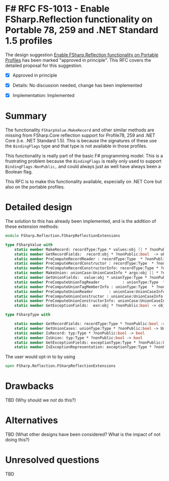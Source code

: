 # F# RFC FS-1013 - Enable FSharp.Reflection functionality on Portable 78, 259 and .NET Standard 1.5 profiles

The design suggestion [Enable FSharp.Reflection functionality on Portable Profiles](https://fslang.uservoice.com/forums/245727-f-language/suggestions/14264544-support-fsharptype-and-fsharpvalue-methods-on-all) has been marked "approved in principle".
This RFC covers the detailed proposal for this suggestion.

* [x] Approved in principle
* [x] Details: No discussion needed, change has been implemented
* [x] Implementation: Implemented 


# Summary
[summary]: #summary


The functionality ``FSharpValue.MakeRecord`` and other similar methods  are missing from FSharp.Core reflection support for Profile78, 259 and .NET Core (i.e. .NET Standard 1.5). This is because the signatures of these use the  ``BindingFlags`` type and that type is not available in those profiles.  

This functionality is really part of the basic F# programming model. This is a frustrating problem because the ``BindingFlags`` is really only used to support ``BindingFlags.NonPublic,`` and could always just as well have always been a Boolean flag.

This RFC is to make this functionality available, especially on .NET Core but also on the portable profiles.


# Detailed design
[design]: #detailed-design

The solution to this has already been implemented, and is the addition of these extension methods:

```fsharp
module FSharp.Reflection.FSharpReflectionExtensions

type FSharpValue with 
    static member MakeRecord: recordType:Type * values:obj [] * ?nonPublic:bool  -> obj
    static member GetRecordFields:  record:obj * ?nonPublic:bool  -> obj[]
    static member PreComputeRecordReader : recordType:Type  * ?nonPublic:bool  -> (obj -> obj[])
    static member PreComputeRecordConstructor : recordType:Type  * ?nonPublic:bool  -> (obj[] -> obj)
    static member PreComputeRecordConstructorInfo: recordType:Type * ?nonPublic:bool -> ConstructorInfo
    static member MakeUnion: unionCase:UnionCaseInfo * args:obj [] * ?nonPublic:bool -> obj
    static member GetUnionFields:  value:obj * unionType:Type * ?nonPublic:bool -> UnionCaseInfo * obj []
    static member PreComputeUnionTagReader          : unionType:Type  * ?nonPublic:bool -> (obj -> int)
    static member PreComputeUnionTagMemberInfo : unionType:Type  * ?nonPublic:bool -> MemberInfo
    static member PreComputeUnionReader       : unionCase:UnionCaseInfo  * ?nonPublic:bool -> (obj -> obj[])
    static member PreComputeUnionConstructor : unionCase:UnionCaseInfo  * ?nonPublic:bool -> (obj[] -> obj)
    static member PreComputeUnionConstructorInfo: unionCase:UnionCaseInfo * ?nonPublic:bool -> MethodInfo
    static member GetExceptionFields:  exn:obj * ?nonPublic:bool -> obj[]

type FSharpType with

    static member GetRecordFields: recordType:Type * ?nonPublic:bool -> PropertyInfo[]
    static member GetUnionCases: unionType:Type * ?nonPublic:bool -> UnionCaseInfo[]
    static member IsRecord: typ:Type * ?nonPublic:bool -> bool
    static member IsUnion: typ:Type * ?nonPublic:bool -> bool
    static member GetExceptionFields: exceptionType:Type * ?nonPublic:bool -> PropertyInfo[]
    static member IsExceptionRepresentation: exceptionType:Type * ?nonPublic:bool -> bool
```

The user would opt-in to by using

```fsharp
open FSharp.Reflection.FSharpReflectionExtensions 
```


# Drawbacks
[drawbacks]: #drawbacks

TBD (Why should we *not* do this?)

# Alternatives
[alternatives]: #alternatives

TBD (What other designs have been considered? What is the impact of not doing this?)

# Unresolved questions
[unresolved]: #unresolved-questions

TBD

